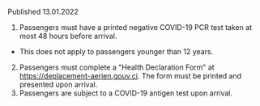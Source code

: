Published 13.01.2022
1. Passengers must have a printed negative COVID-19 PCR test taken at most 48 hours before arrival.
- This does not apply to passengers younger than 12 years.
2. Passengers must complete a "Health Declaration Form" at <a href="https://deplacement-aerien.gouv.ci">https://deplacement-aerien.gouv.ci</a>. The form must be printed and presented upon arrival.
3. Passengers are subject to a COVID-19 antigen test upon arrival.